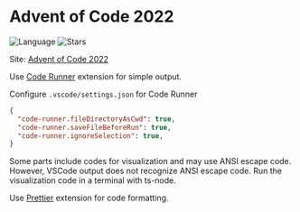 # Advent of Code 2022

![Language](https://badgen.net/badge/Language/TypeScript/blue)
![Stars](https://img.shields.io/badge/stars%20⭐-50-yellow)

Site: [Advent of Code 2022](https://adventofcode.com/2022)

Use [Code Runner](https://marketplace.visualstudio.com/items?itemName=formulahendry.code-runner) extension for simple output.

Configure `.vscode/settings.json` for Code Runner

``` json
{
  "code-runner.fileDirectoryAsCwd": true,
  "code-runner.saveFileBeforeRun": true,
  "code-runner.ignoreSelection": true,
}
```

Some parts include codes for visualization and may use ANSI escape code. However, VSCode output does not recognize ANSI escape code. Run the visualization code in a terminal with ts-node.

Use [Prettier](https://marketplace.visualstudio.com/items?itemName=esbenp.prettier-vscode) extension for code formatting.
